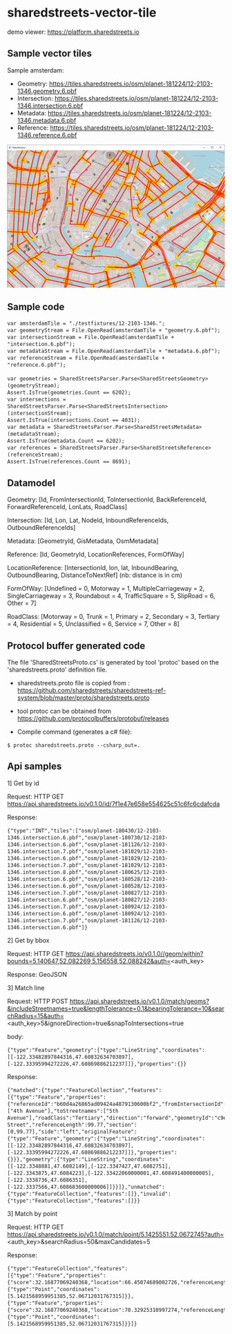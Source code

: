 # sharedstreets-vector-tile

demo viewer: https://platform.sharedstreets.io

## Sample vector tiles

Sample amsterdam:

- Geometry: https://tiles.sharedstreets.io/osm/planet-181224/12-2103-1346.geometry.6.pbf
- Intersection: https://tiles.sharedstreets.io/osm/planet-181224/12-2103-1346.intersection.6.pbf
- Metadata: https://tiles.sharedstreets.io/osm/planet-181224/12-2103-1346.metadata.6.pbf
- Reference: https://tiles.sharedstreets.io/osm/planet-181224/12-2103-1346.reference.6.pbf

<img src = "screenshot.png"/>

## Sample code

```
var amsterdamTile = "./testfixtures/12-2103-1346.";
var geometryStream = File.OpenRead(amsterdamTile + "geometry.6.pbf");
var intersectionStream = File.OpenRead(amsterdamTile + "intersection.6.pbf");
var metadataStream = File.OpenRead(amsterdamTile + "metadata.6.pbf");
var referenceStream = File.OpenRead(amsterdamTile + "reference.6.pbf");

var geometries = SharedStreetsParser.Parse<SharedStreetsGeometry>(geometryStream);
Assert.IsTrue(geometries.Count == 6202);
var intersections = SharedStreetsParser.Parse<SharedStreetsIntersection>(intersectionStream);
Assert.IsTrue(intersections.Count == 4031);
var metadata = SharedStreetsParser.Parse<SharedStreetsMetadata>(metadataStream);
Assert.IsTrue(metadata.Count == 6202);
var references = SharedStreetsParser.Parse<SharedStreetsReference>(referenceStream);
Assert.IsTrue(references.Count == 8691);
```

## Datamodel

Geometry: [Id, FromIntersectionId, ToIntersectionId, BackReferenceId, ForwardReferenceId, LonLats, RoadClass]

Intersection: [Id, Lon, Lat, NodeId, InboundReferenceIds, OutboundReferenceIds]

Metadata: [GeometryId, GisMetadata, OsmMetadata]

Reference: [Id, GeometryId, LocationReferences, FormOfWay]

LocationReference: [IntersectionId, lon, lat, InboundBearing, OutboundBearing, DistanceToNextRef] (nb: distance is in cm)

FormOfWay: [Undefined = 0, Motorway = 1, MultipleCarriageway = 2, SingleCarriageway = 3, Roundabout = 4, TrafficSquare = 5, SlipRoad = 6, Other = 7]

RoadClass:  [Motorway = 0, Trunk = 1, Primary = 2, Secondary = 3, Tertiary = 4, Residential = 5, Unclassified = 6, Service = 7, Other = 8]

## Protocol buffer generated code

The file 'SharedStreetsProto.cs' is generated by tool 'protoc' based on the 'sharedstreets.proto' definition file.

- sharedstreets.proto file is copied from : https://github.com/sharedstreets/sharedstreets-ref-system/blob/master/proto/sharedstreets.proto

- tool protoc can be obtained from https://github.com/protocolbuffers/protobuf/releases

- Compile command (generates a c# file):

```
$ protoc sharedstreets.proto --csharp_out=.
```



## Api samples

1] Get by id

Request: HTTP GET https://api.sharedstreets.io/v0.1.0/id/7f1e47e658e554625c51c6fc6cdafcda

Response: 
```
{"type":"INT","tiles":["osm/planet-180430/12-2103-1346.intersection.6.pbf","osm/planet-180730/12-2103-1346.intersection.6.pbf","osm/planet-181126/12-2103-1346.intersection.7.pbf","osm/planet-181029/12-2103-1346.intersection.6.pbf","osm/planet-181029/12-2103-1346.intersection.7.pbf","osm/planet-181029/12-2103-1346.intersection.8.pbf","osm/planet-180625/12-2103-1346.intersection.6.pbf","osm/planet-180528/12-2103-1346.intersection.6.pbf","osm/planet-180528/12-2103-1346.intersection.7.pbf","osm/planet-180827/12-2103-1346.intersection.6.pbf","osm/planet-180827/12-2103-1346.intersection.7.pbf","osm/planet-180924/12-2103-1346.intersection.6.pbf","osm/planet-180924/12-2103-1346.intersection.7.pbf","osm/planet-181126/12-2103-1346.intersection.6.pbf"]}
```

2] Get by bbox

Request: HTTP GET https://api.sharedstreets.io/v0.1.0//geom/within?bounds=5.140647,52.082269,5.156558,52.088242&auth=<auth_key>

Response: GeoJSON

3] Match line

Request: HTTP POST https://api.sharedstreets.io/v0.1.0/match/geoms?&includeStreetnames=true&lengthTolerance=0.1&bearingTolerance=10&searchRadius=15&auth=<auth_key>5&ignoreDirection=true&snapToIntersections=true

body:

```
{"type":"Feature","geometry":{"type":"LineString","coordinates":[[-122.33482897844316,47.60832634703897],[-122.33395994272226,47.60869886212237]]},"properties":{}}
```

Response:
```
{"matched":{"type":"FeatureCollection","features":[{"type":"Feature","properties":{"referenceId":"b60d4a26865ad09424a4879130600bf2","fromIntersectionId":"e9604c0d8549130e5de39c96565d07b7","toIntersectionId":"39b03988800c0804ed8a4f68c414a854","fromStreetnames":["4th Avenue"],"toStreetnames":["5th Avenue"],"roadClass":"Tertiary","direction":"forward","geometryId":"c9ed74564c19b8b1690edd9d3fa009cf","streetname":"University Street","referenceLength":99.77,"section":[0,99.77],"side":"left","originalFeature":{"type":"Feature","geometry":{"type":"LineString","coordinates":[[-122.33482897844316,47.60832634703897],[-122.33395994272226,47.60869886212237]]},"properties":{}}},"geometry":{"type":"LineString","coordinates":[[-122.3348881,47.6082149],[-122.3347427,47.6082751],[-122.3343875,47.6084223],[-122.33422060000001,47.608491400000005],[-122.3338736,47.6086351],[-122.3337566,47.608683600000006]]}}]},"unmatched":{"type":"FeatureCollection","features":[]},"invalid":{"type":"FeatureCollection","features":[]}}
```

3] Match by point

Request: HTTP GET https://api.sharedstreets.io/v0.1.0/match/point/5.1425551,52.0672745?auth=<auth_key>&searchRadius=50&maxCandidates=5

Response:

```
{"type":"FeatureCollection","features":[{"type":"Feature","properties":{"score":32.16877069240368,"location":66.45074689002726,"referenceLength":136.78,"geometryId":"389541a40a8974cb71de9f846b44ae93","referenceId":"638a9b34ec222058cc371bf469b63c82","direction":"forward","bearing":327.7957985073536,"snappedSide":"right","interceptAngle":89.99911590061811},"geometry":{"type":"Point","coordinates":[5.1421568959951385,52.06712031767315]}},{"type":"Feature","properties":{"score":32.16877069240368,"location":70.32925310997274,"referenceLength":136.78,"geometryId":"389541a40a8974cb71de9f846b44ae93","referenceId":"f9c5a4bcd9c487bb9613daa5d2f3d286","direction":"backward","bearing":147.79579850735362,"snappedSide":"left","interceptAngle":269.99911590061805},"geometry":{"type":"Point","coordinates":[5.1421568959951385,52.06712031767315]}}]}
```

